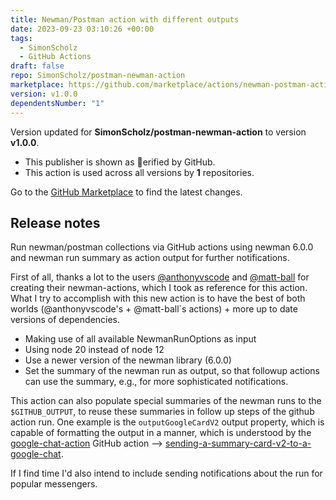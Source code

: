 ```yaml
---
title: Newman/Postman action with different outputs
date: 2023-09-23 03:10:26 +00:00
tags:
  - SimonScholz
  - GitHub Actions
draft: false
repo: SimonScholz/postman-newman-action
marketplace: https://github.com/marketplace/actions/newman-postman-action-with-different-outputs
version: v1.0.0
dependentsNumber: "1"
---
```



Version updated for **SimonScholz/postman-newman-action** to version **v1.0.0**.
- This publisher is shown as erified by GitHub.
- This action is used across all versions by **1** repositories.

Go to the [GitHub Marketplace](https://github.com/marketplace/actions/newman-postman-action-with-different-outputs) to find the latest changes.

## Release notes

Run newman/postman collections via GitHub actions using newman 6.0.0 and newman run summary as action output for further notifications.

First of all, thanks a lot to the users [@anthonyvscode](https://github.com/anthonyvscode/newman-action) and [@matt-ball](https://github.com/matt-ball/newman-action) for creating their newman-actions, which I took as reference for this action.
What I try to accomplish with this new action is to have the best of both worlds (@anthonyvscode's + @matt-ball`s actions) + more up to date versions of dependencies.

- Making use of all available NewmanRunOptions as input
- Using node 20 instead of node 12
- Use a newer version of the newman library (6.0.0)
- Set the summary of the newman run as output, so that followup actions can use the summary, e.g., for more sophisticated notifications.

This action can also populate special summaries of the newman runs to the `$GITHUB_OUTPUT`, to reuse these summaries in follow up steps of the github action run.
One example is the `outputGoogleCardV2` output property, which is capable of formatting the output in a manner, which is understood by the [google-chat-action](https://github.com/SimonScholz/google-chat-action) GitHub action --> [sending-a-summary-card-v2-to-a-google-chat](https://github.com/SimonScholz/postman-newman-action#sending-a-summary-card-v2-to-a-google-chat).

If I find time I'd also intend to include sending notifications about the run for popular messengers.
